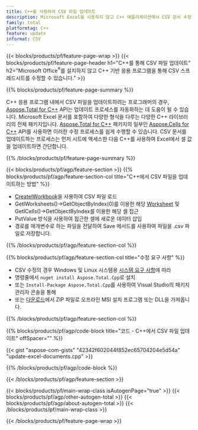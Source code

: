 ```yaml
---
title: C++를 사용하여 CSV 파일 업데이트
description: Microsoft Excel을 사용하지 않고 C++ 애플리케이션에서 CSV 문서 수정.
family: total
platformtag: C++
feature: update
informat: CSV
---
```

{{< blocks/products/pf/feature-page-wrap >}}
{{< blocks/products/pf/feature-page-header h1="C++를 통해 CSV 파일 업데이트" h2="Microsoft Office<sup>&reg;</sup>를 설치하지 않고 C++ 기반 응용 프로그램을 통해 CSV 스프레드시트를 수정할 수 있습니다." >}}

{{% blocks/products/pf/feature-page-summary %}}

C++ 응용 프로그램 내에서 CSV 파일을 업데이트하려는 프로그래머의 경우, [Aspose.Total for C++](https://products.aspose.com/total/cpp/) API는 업데이트 프로세스를 자동화하는 데 도움이 될 수 있습니다. Microsoft Excel 문서를 포함하여 다양한 형식을 다루는 다양한 C++ 라이브러리의 전체 패키지입니다. [Aspose.Total for C++](https://products.aspose.com/total/cpp/) 패키지의 일부인 [Aspose.Cells for C++](https://products.aspose.com/cells/cpp/) API를 사용하면 이러한 수정 프로세스를 쉽게 수행할 수 있습니다. CSV 문서를 업데이트하는 프로세스는 먼저 시트에 액세스한 다음 C++를 사용하여 Excel에서 셀 값을 업데이트하면 간단합니다.

{{% /blocks/products/pf/feature-page-summary %}}

{{< blocks/products/pf/agp/feature-section >}}
{{% blocks/products/pf/agp/feature-section-col title="C++에서 CSV 파일을 업데이트하는 방법" %}}

- [CreateIWorkbook](https://reference.aspose.com/cells/cpp/class/aspose.cells.factory#a93f7282b976d2a001d44198dedaceee8)을 사용하여 CSV 파일 로드
- GetIWorksheets()->GetObjectByIndex(0)를 이용한 해당 [Worksheet](https://reference.aspose.com/cells/cpp/class/aspose.cells.i_worksheet) 및 GetICells()->GetObjectByIndex를 이용한 해당 셀 접근
- PutValue 방식을 사용하여 접근한 셀에 새로운 데이터 삽입
- 경로를 매개변수로 하는 파일을 전달하여 Save 메서드를 사용하여 파일을 .csv 파일로 저장합니다.

{{% /blocks/products/pf/agp/feature-section-col %}}

{{% blocks/products/pf/agp/feature-section-col title="수정 요구 사항" %}}

- CSV 수정의 경우 Windows 및 Linux 시스템용 [시스템 요구 사항](https://docs.aspose.com/cells/cpp/system-requirements/)에 따라 
- 명령줄에서 ```nuget install Aspose.Total.Cpp```로 설치
- 또는 ```Install-Package Aspose.Total.Cpp```를 사용하여 Visual Studio의 패키지 관리자 콘솔을 통해
- 또는 [다운로드](https://releases.aspose.com/cells/cpp)에서 ZIP 파일로 오프라인 MSI 설치 프로그램 또는 DLL을 가져옵니다.

{{% /blocks/products/pf/agp/feature-section-col %}}

{{% blocks/products/pf/agp/code-block title="코드 - C++에서 CSV 파일 업데이트" offSpacer="" %}}

{{< gist "aspose-com-gists" "42342f602044f852ec65704204e5d54a" "update-excel-documents.cpp" >}}

{{% /blocks/products/pf/agp/code-block %}}

{{< /blocks/products/pf/agp/feature-section >}}

{{< blocks/products/pf/main-wrap-class isAutogenPage="true" >}}
{{< blocks/products/pf/agp/other-autogen-total >}}
{{< blocks/products/pf/agp/about-autogen-total >}}
{{< /blocks/products/pf/main-wrap-class >}}

{{< /blocks/products/pf/feature-page-wrap >}}